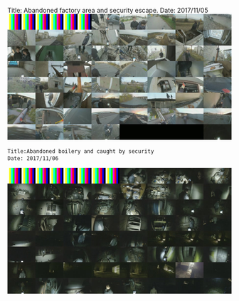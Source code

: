 Title: Abandoned factory area and security escape.
Date: 2017/11/05
![Preview](stream_preview/2017-11-05.jpg)

````
Title:Abandoned boilery and caught by security
Date: 2017/11/06
````
![Preview](stream_preview/2017-11-06.jpg)